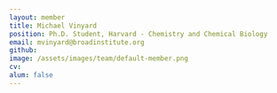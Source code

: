 ```yaml
---
layout: member
title: Michael Vinyard
position: Ph.D. Student, Harvard - Chemistry and Chemical Biology
email: mvinyard@broadinstitute.org
github: 
image: /assets/images/team/default-member.png
cv:
alum: false
---
```


